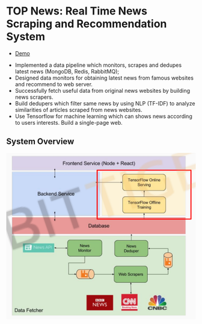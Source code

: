 # TOP News: Real Time News Scraping and Recommendation System

- [Demo](http://ec2-18-211-41-221.compute-1.amazonaws.com/)

* Implemented a data pipeline which monitors, scrapes and dedupes latest news (MongoDB, Redis, RabbitMQ);
* Designed data monitors for obtaining latest news from famous websites and recommend to web server.
* Successfully fetch useful data from original news websites by building news scrapers.
* Build dedupers which filter same news by using NLP (TF-IDF) to analyze similarities of articles scraped from news websites.
* Use Tensorflow for machine learning which can shows news according to users interests.
Build a single-page web.

## System Overview
![](https://github.com/horis233/News-Recommend-Project/blob/master/images_for_readme/1.png)
